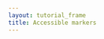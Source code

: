 ```yaml
---
layout: tutorial_frame
title: Accessible markers
---
```


<script type="module">
	import L, {Map, TileLayer, Marker, Icon} from 'leaflet';

	const map = new Map('map').setView([50.4501, 30.5234], 4);

	const tiles = new TileLayer('https://tile.openstreetmap.org/{z}/{x}/{y}.png', {
		maxZoom: 19,
		attribution: '&copy; <a href="http://www.openstreetmap.org/copyright">OpenStreetMap</a>'
	}).addTo(map);

	const marker = new Marker([50.4501, 30.5234], {alt: 'Kyiv'}).addTo(map)
		.bindPopup('Kyiv, Ukraine is the birthplace of Leaflet!');

	window.L = L; // only for debugging in the developer console
	window.map = map; // only for debugging in the developer console
</script>
